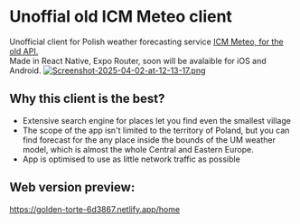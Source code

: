 # Unoffial old ICM Meteo client
Unofficial client for Polish weather forecasting service <a href="https://old.meteo.pl/">ICM Meteo, for the old API.</a><br>
Made in React Native, Expo Router, soon will be avalaible for iOS and Android. 
[![Screenshot-2025-04-02-at-12-13-17.png](https://i.postimg.cc/5tkcgKwp/Screenshot-2025-04-02-at-12-13-17.png)](https://postimg.cc/f3XgTKq0)
## Why this client is the best?
 <ul>
   <li>Extensive search engine for places let you find even the smallest village</li>
   <li>The scope of the app isn't limited to the territory of Poland, but you can find forecast for the any place inside the bounds of the UM weather model, which is almost the whole Central and Eastern Europe.</li>
   <li>App is optimised to use as little network traffic as possible</li>
 </ul>

## Web version preview:

https://golden-torte-6d3867.netlify.app/home
